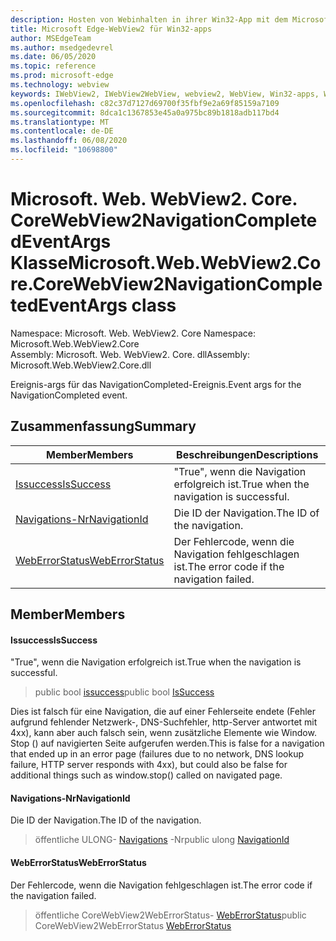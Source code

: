 ```yaml
---
description: Hosten von Webinhalten in ihrer Win32-App mit dem Microsoft Edge WebView2-Steuerelement
title: Microsoft Edge-WebView2 für Win32-apps
author: MSEdgeTeam
ms.author: msedgedevrel
ms.date: 06/05/2020
ms.topic: reference
ms.prod: microsoft-edge
ms.technology: webview
keywords: IWebView2, IWebView2WebView, webview2, WebView, Win32-apps, Win32, Edge, ICoreWebView2, ICoreWebView2Controller, Browser-Steuerelement, Edge-HTML
ms.openlocfilehash: c82c37d7127d69700f35fbf9e2a69f85159a7109
ms.sourcegitcommit: 8dca1c1367853e45a0a975bc89b1818adb117bd4
ms.translationtype: MT
ms.contentlocale: de-DE
ms.lasthandoff: 06/08/2020
ms.locfileid: "10698800"
---
```

# <span data-ttu-id="cd3c2-104">Microsoft. Web. WebView2. Core. CoreWebView2NavigationCompletedEventArgs Klasse</span><span class="sxs-lookup"><span data-stu-id="cd3c2-104">Microsoft.Web.WebView2.Core.CoreWebView2NavigationCompletedEventArgs class</span></span> 

<span data-ttu-id="cd3c2-105">Namespace: Microsoft. Web. WebView2. Core </span><span class="sxs-lookup"><span data-stu-id="cd3c2-105">Namespace: Microsoft.Web.WebView2.Core</span></span>\
<span data-ttu-id="cd3c2-106">Assembly: Microsoft. Web. WebView2. Core. dll</span><span class="sxs-lookup"><span data-stu-id="cd3c2-106">Assembly: Microsoft.Web.WebView2.Core.dll</span></span>

<span data-ttu-id="cd3c2-107">Ereignis-args für das NavigationCompleted-Ereignis.</span><span class="sxs-lookup"><span data-stu-id="cd3c2-107">Event args for the NavigationCompleted event.</span></span>

## <span data-ttu-id="cd3c2-108">Zusammenfassung</span><span class="sxs-lookup"><span data-stu-id="cd3c2-108">Summary</span></span>

 <span data-ttu-id="cd3c2-109">Member</span><span class="sxs-lookup"><span data-stu-id="cd3c2-109">Members</span></span>                        | <span data-ttu-id="cd3c2-110">Beschreibungen</span><span class="sxs-lookup"><span data-stu-id="cd3c2-110">Descriptions</span></span>
--------------------------------|---------------------------------------------
[<span data-ttu-id="cd3c2-111">Issuccess</span><span class="sxs-lookup"><span data-stu-id="cd3c2-111">IsSuccess</span></span>](#issuccess) | <span data-ttu-id="cd3c2-112">"True", wenn die Navigation erfolgreich ist.</span><span class="sxs-lookup"><span data-stu-id="cd3c2-112">True when the navigation is successful.</span></span>
[<span data-ttu-id="cd3c2-113">Navigations-Nr</span><span class="sxs-lookup"><span data-stu-id="cd3c2-113">NavigationId</span></span>](#navigationid) | <span data-ttu-id="cd3c2-114">Die ID der Navigation.</span><span class="sxs-lookup"><span data-stu-id="cd3c2-114">The ID of the navigation.</span></span>
[<span data-ttu-id="cd3c2-115">WebErrorStatus</span><span class="sxs-lookup"><span data-stu-id="cd3c2-115">WebErrorStatus</span></span>](#weberrorstatus) | <span data-ttu-id="cd3c2-116">Der Fehlercode, wenn die Navigation fehlgeschlagen ist.</span><span class="sxs-lookup"><span data-stu-id="cd3c2-116">The error code if the navigation failed.</span></span>

## <span data-ttu-id="cd3c2-117">Member</span><span class="sxs-lookup"><span data-stu-id="cd3c2-117">Members</span></span>

#### <span data-ttu-id="cd3c2-118">Issuccess</span><span class="sxs-lookup"><span data-stu-id="cd3c2-118">IsSuccess</span></span> 

<span data-ttu-id="cd3c2-119">"True", wenn die Navigation erfolgreich ist.</span><span class="sxs-lookup"><span data-stu-id="cd3c2-119">True when the navigation is successful.</span></span>

> <span data-ttu-id="cd3c2-120">public bool [issuccess](#issuccess)</span><span class="sxs-lookup"><span data-stu-id="cd3c2-120">public bool [IsSuccess](#issuccess)</span></span>

<span data-ttu-id="cd3c2-121">Dies ist falsch für eine Navigation, die auf einer Fehlerseite endete (Fehler aufgrund fehlender Netzwerk-, DNS-Suchfehler, http-Server antwortet mit 4xx), kann aber auch falsch sein, wenn zusätzliche Elemente wie Window. Stop () auf navigierten Seite aufgerufen werden.</span><span class="sxs-lookup"><span data-stu-id="cd3c2-121">This is false for a navigation that ended up in an error page (failures due to no network, DNS lookup failure, HTTP server responds with 4xx), but could also be false for additional things such as window.stop() called on navigated page.</span></span>

#### <span data-ttu-id="cd3c2-122">Navigations-Nr</span><span class="sxs-lookup"><span data-stu-id="cd3c2-122">NavigationId</span></span> 

<span data-ttu-id="cd3c2-123">Die ID der Navigation.</span><span class="sxs-lookup"><span data-stu-id="cd3c2-123">The ID of the navigation.</span></span>

> <span data-ttu-id="cd3c2-124">öffentliche ULONG- [Navigations](#navigationid) -Nr</span><span class="sxs-lookup"><span data-stu-id="cd3c2-124">public ulong [NavigationId](#navigationid)</span></span>

#### <span data-ttu-id="cd3c2-125">WebErrorStatus</span><span class="sxs-lookup"><span data-stu-id="cd3c2-125">WebErrorStatus</span></span> 

<span data-ttu-id="cd3c2-126">Der Fehlercode, wenn die Navigation fehlgeschlagen ist.</span><span class="sxs-lookup"><span data-stu-id="cd3c2-126">The error code if the navigation failed.</span></span>

> <span data-ttu-id="cd3c2-127">öffentliche CoreWebView2WebErrorStatus- [WebErrorStatus](#weberrorstatus)</span><span class="sxs-lookup"><span data-stu-id="cd3c2-127">public CoreWebView2WebErrorStatus [WebErrorStatus](#weberrorstatus)</span></span>

